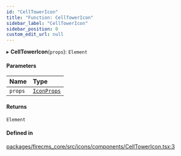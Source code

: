 ```yaml
---
id: "CellTowerIcon"
title: "Function: CellTowerIcon"
sidebar_label: "CellTowerIcon"
sidebar_position: 0
custom_edit_url: null
---
```


▸ **CellTowerIcon**(`props`): `Element`

#### Parameters

| Name | Type |
| :------ | :------ |
| `props` | [`IconProps`](../types/IconProps.md) |

#### Returns

`Element`

#### Defined in

[packages/firecms_core/src/icons/components/CellTowerIcon.tsx:3](https://github.com/FireCMSco/firecms/blob/d45f3739/packages/firecms_core/src/icons/components/CellTowerIcon.tsx#L3)
